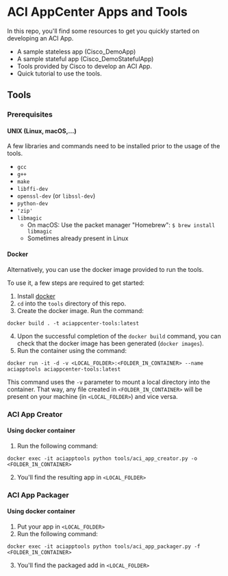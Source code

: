 # ACI AppCenter Apps and Tools

In this repo, you'll find some resources to get you quickly started on developing an ACI App.

- A sample stateless app (Cisco_DemoApp)
- A sample stateful app (Cisco_DemoStatefulApp)
- Tools provided by Cisco to develop an ACI App.
- Quick tutorial to use the tools.

## Tools

### Prerequisites

#### UNIX (Linux, macOS,...)
A few libraries and commands need to be installed prior to the usage of the tools.
- `gcc `
- `g++ `
- `make `
- `libffi-dev `
- `openssl-dev` (or `libssl-dev`)
- `python-dev`
- `'zip'`
- `libmagic`
	- On macOS: Use the packet manager "Homebrew": `$ brew install libmagic `
  - Sometimes already present in Linux


#### Docker
Alternatively, you can use the docker image provided to run the tools.

To use it, a few steps are required to get started:
1. Install [docker](https://docs.docker.com/engine/installation/)
2. `cd` into the `tools` directory of this repo.
3. Create the docker image. Run the command:
```
docker build . -t aciappcenter-tools:latest
```
4. Upon the successful completion of the `docker build` command, you can check that the docker image has been generated (`docker images`).
5. Run the container using the command:
```
docker run -it -d -v <LOCAL_FOLDER>:<FOLDER_IN_CONTAINER> --name aciapptools aciappcenter-tools:latest
```
This command uses the `-v` parameter to mount a local directory into the container. That way, any file created in `<FOLDER_IN_CONTAINER>` will be present on your machine (in `<LOCAL_FOLDER>`) and vice versa. 



### ACI App Creator


#### Using docker container
1. Run the following command:
```
docker exec -it aciapptools python tools/aci_app_creator.py -o <FOLDER_IN_CONTAINER>
```
2. You'll find the resulting app in `<LOCAL_FOLDER>`


### ACI App Packager

#### Using docker container
1. Put your app in `<LOCAL_FOLDER>`
2. Run the following command:
```
docker exec -it aciapptools python tools/aci_app_packager.py -f <FOLDER_IN_CONTAINER>
```
3. You'll find the packaged add in `<LOCAL_FOLDER>`
